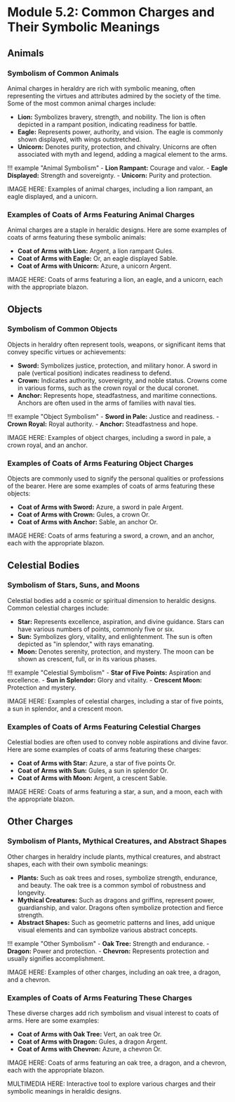 # Module 5.2: Common Charges and Their Symbolic Meanings

## Animals

### Symbolism of Common Animals

Animal charges in heraldry are rich with symbolic meaning, often representing the virtues and attributes admired by the society of the time. Some of the most common animal charges include:

- **Lion:** Symbolizes bravery, strength, and nobility. The lion is often depicted in a rampant position, indicating readiness for battle.
- **Eagle:** Represents power, authority, and vision. The eagle is commonly shown displayed, with wings outstretched.
- **Unicorn:** Denotes purity, protection, and chivalry. Unicorns are often associated with myth and legend, adding a magical element to the arms.

!!! example "Animal Symbolism"
    - **Lion Rampant:** Courage and valor.
    - **Eagle Displayed:** Strength and sovereignty.
    - **Unicorn:** Purity and protection.

IMAGE HERE: Examples of animal charges, including a lion rampant, an eagle displayed, and a unicorn.

### Examples of Coats of Arms Featuring Animal Charges

Animal charges are a staple in heraldic designs. Here are some examples of coats of arms featuring these symbolic animals:

- **Coat of Arms with Lion:** Argent, a lion rampant Gules.
- **Coat of Arms with Eagle:** Or, an eagle displayed Sable.
- **Coat of Arms with Unicorn:** Azure, a unicorn Argent.

IMAGE HERE: Coats of arms featuring a lion, an eagle, and a unicorn, each with the appropriate blazon.

## Objects

### Symbolism of Common Objects

Objects in heraldry often represent tools, weapons, or significant items that convey specific virtues or achievements:

- **Sword:** Symbolizes justice, protection, and military honor. A sword in pale (vertical position) indicates readiness to defend.
- **Crown:** Indicates authority, sovereignty, and noble status. Crowns come in various forms, such as the crown royal or the ducal coronet.
- **Anchor:** Represents hope, steadfastness, and maritime connections. Anchors are often used in the arms of families with naval ties.

!!! example "Object Symbolism"
    - **Sword in Pale:** Justice and readiness.
    - **Crown Royal:** Royal authority.
    - **Anchor:** Steadfastness and hope.

IMAGE HERE: Examples of object charges, including a sword in pale, a crown royal, and an anchor.

### Examples of Coats of Arms Featuring Object Charges

Objects are commonly used to signify the personal qualities or professions of the bearer. Here are some examples of coats of arms featuring these objects:

- **Coat of Arms with Sword:** Azure, a sword in pale Argent.
- **Coat of Arms with Crown:** Gules, a crown Or.
- **Coat of Arms with Anchor:** Sable, an anchor Or.

IMAGE HERE: Coats of arms featuring a sword, a crown, and an anchor, each with the appropriate blazon.

## Celestial Bodies

### Symbolism of Stars, Suns, and Moons

Celestial bodies add a cosmic or spiritual dimension to heraldic designs. Common celestial charges include:

- **Star:** Represents excellence, aspiration, and divine guidance. Stars can have various numbers of points, commonly five or six.
- **Sun:** Symbolizes glory, vitality, and enlightenment. The sun is often depicted as "in splendor," with rays emanating.
- **Moon:** Denotes serenity, protection, and mystery. The moon can be shown as crescent, full, or in its various phases.

!!! example "Celestial Symbolism"
    - **Star of Five Points:** Aspiration and excellence.
    - **Sun in Splendor:** Glory and vitality.
    - **Crescent Moon:** Protection and mystery.

IMAGE HERE: Examples of celestial charges, including a star of five points, a sun in splendor, and a crescent moon.

### Examples of Coats of Arms Featuring Celestial Charges

Celestial bodies are often used to convey noble aspirations and divine favor. Here are some examples of coats of arms featuring these charges:

- **Coat of Arms with Star:** Azure, a star of five points Or.
- **Coat of Arms with Sun:** Gules, a sun in splendor Or.
- **Coat of Arms with Moon:** Argent, a crescent Sable.

IMAGE HERE: Coats of arms featuring a star, a sun, and a moon, each with the appropriate blazon.

## Other Charges

### Symbolism of Plants, Mythical Creatures, and Abstract Shapes

Other charges in heraldry include plants, mythical creatures, and abstract shapes, each with their own symbolic meanings:

- **Plants:** Such as oak trees and roses, symbolize strength, endurance, and beauty. The oak tree is a common symbol of robustness and longevity.
- **Mythical Creatures:** Such as dragons and griffins, represent power, guardianship, and valor. Dragons often symbolize protection and fierce strength.
- **Abstract Shapes:** Such as geometric patterns and lines, add unique visual elements and can symbolize various abstract concepts.

!!! example "Other Symbolism"
    - **Oak Tree:** Strength and endurance.
    - **Dragon:** Power and protection.
    - **Chevron:** Represents protection and usually signifies accomplishment.

IMAGE HERE: Examples of other charges, including an oak tree, a dragon, and a chevron.

### Examples of Coats of Arms Featuring These Charges

These diverse charges add rich symbolism and visual interest to coats of arms. Here are some examples:

- **Coat of Arms with Oak Tree:** Vert, an oak tree Or.
- **Coat of Arms with Dragon:** Gules, a dragon Argent.
- **Coat of Arms with Chevron:** Azure, a chevron Or.

IMAGE HERE: Coats of arms featuring an oak tree, a dragon, and a chevron, each with the appropriate blazon.

MULTIMEDIA HERE: Interactive tool to explore various charges and their symbolic meanings in heraldic designs.
